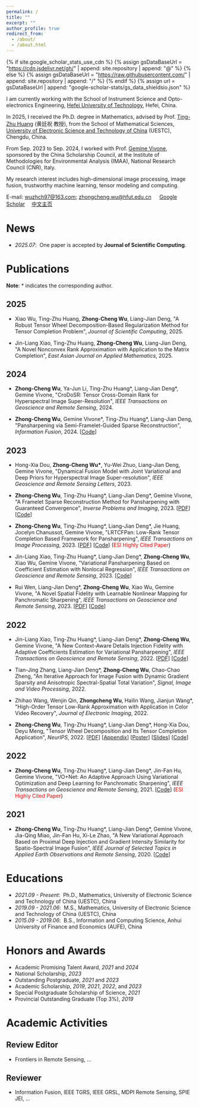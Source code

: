 ```yaml
---
permalink: /
title: ""
excerpt: ""
author_profile: true
redirect_from: 
  - /about/
  - /about.html
---
```


{% if site.google_scholar_stats_use_cdn %}
{% assign gsDataBaseUrl = "https://cdn.jsdelivr.net/gh/" | append: site.repository | append: "@" %}
{% else %}
{% assign gsDataBaseUrl = "https://raw.githubusercontent.com/" | append: site.repository | append: "/" %}
{% endif %}
{% assign url = gsDataBaseUrl | append: "google-scholar-stats/gs_data_shieldsio.json" %}

<span class='anchor' id='about-me'></span>


I am currently working with the School of Instrument Science and Opto-electronics Engineering, [Hefei University of Technology](https://www.hfut.edu.cn/), Hefei, China. 

In 2025, I received the Ph.D. degree in Mathematics, advised by Prof. [Ting-Zhu Huang](http://www.math.uestc.edu.cn/info/1081/2041.htm) (黄廷祝 教授), from the School of Mathematical Sciences, [University of Electronic Science and Technology of China](https://www.uestc.edu.cn/) (UESTC), Chengdu, China.

From Sep. 2023 to Sep. 2024, I worked with Prof. [Gemine Vivone](https://sites.google.com/site/vivonegemine), sponsored by the China Scholarship Council, at the Institute of Methodologies for Environmental Analysis (IMAA), National Research Council (CNR), Italy.

My research interest includes high-dimensional image processing, image fusion, trustworthy machine learning, tensor modeling and computing.

E-mail: <wuzhch97@163.com>; <zhongcheng.wu@hfut.edu.cn> &emsp; [Google Scholar](https://scholar.google.com/citations?user=8bOvaUcAAAAJ)&emsp; [中文主页](https://yqkx.hfut.edu.cn/2017/0504/c14424a315322/page.htm)

# News 
- *2025.07*: &nbsp;One paper is accepted by <b>Journal of Scientific Computing</b>.

# Publications 
<b>Note</b>: \* indicates the corresponding author.

## 2025

- Xiao Wu, Ting-Zhu Huang, <b>Zhong-Cheng Wu</b>, Liang-Jian Deng, "A Robust Tensor Wheel Decomposition-Based Regularization Method for Tensor Completion Problem", *Journal of Scientific Computing*, 2025.

- Jin-Liang Xiao, Ting-Zhu Huang, <b>Zhong-Cheng Wu</b>, Liang-Jian Deng, "A Novel Nonconvex Rank Approximation with Application to the Matrix Completion", *East Asian Journal on Applied Mathematics*, 2025.

## 2024

- <b>Zhong-Cheng Wu</b>, Ya-Jun Li, Ting-Zhu Huang\*, Liang-Jian Deng\*, Gemine Vivone, "CroDoSR: Tensor Cross-Domain Rank for Hyperspectral Image Super-Resolution", *IEEE Transactions on Geoscience and Remote Sensing*, 2024.
  
- <b>Zhong-Cheng Wu</b>, Gemine Vivone\*, Ting-Zhu Huang\*, Liang-Jian Deng, "Pansharpening via Semi-Framelet-Guided Sparse Reconstruction", *Information Fusion*, 2024. [[Code](https://github.com/zhongchengwu/code_SemiFGSR)]

## 2023

- Hong-Xia Dou, <b>Zhong-Cheng Wu\*</b>, Yu-Wei Zhuo, Liang-Jian Deng, Gemine Vivone, "Dynamical Fusion Model with Joint Variational and Deep Priors for Hyperspectral Image Super-resolution", *IEEE Geoscience and Remote Sensing Letters*, 2023.

- <b>Zhong-Cheng Wu</b>, Ting-Zhu Huang\*, Liang-Jian Deng\*, Gemine Vivone, "A Framelet Sparse Reconstruction Method for Pansharpening with Guaranteed Convergence", *Inverse Problems and Imaging*, 2023. [[PDF](https://zhongchengwu.github.io/papers/ncfsrm_ipi2023.pdf)] [[Code](https://github.com/zhongchengwu/code_ncFSRM)]

- <b>Zhong-Cheng Wu</b>, Ting-Zhu Huang\*, Liang-Jian Deng\*, Jie Huang, Jocelyn Chanussot, Gemine Vivone, "LRTCFPan: Low-Rank Tensor Completion Based Framework for Pansharpening", *IEEE Transactions on Image Processing*, 2023. [[PDF](https://zhongchengwu.github.io/papers/lrtcfpan_tip2023.pdf)] [[Code](https://github.com/zhongchengwu/code_LRTCFPan)] (<span style="color:red">ESI Highly Cited Paper</span>)

- Jin-Liang Xiao, Ting-Zhu Huang\*, Liang-Jian Deng\*, <b>Zhong-Cheng Wu</b>, Xiao Wu, Gemine Vivone, "Variational Pansharpening Based on Coefficient Estimation with Nonlocal Regression", *IEEE Transactions on Geoscience and Remote Sensing*, 2023. [[Code](https://github.com/Jin-liangXiao/SFNLR)]

- Rui Wen, Liang-Jian Deng\*, <b>Zhong-Cheng Wu</b>, Xiao Wu,  Gemine Vivone, "A Novel Spatial Fidelity with Learnable Nonlinear Mapping for Panchromatic Sharpening", *IEEE Transactions on Geoscience and Remote Sensing*, 2023. [[PDF](https://liangjiandeng.github.io/papers/2023/wen-tgrs2023.pdf)] [[Code](https://github.com/liangjiandeng/-LNM-PS)]

## 2022

- Jin-Liang Xiao, Ting-Zhu Huang\*, Liang-Jian Deng\*, <b>Zhong-Cheng Wu</b>, Gemine Vivone, "A New Context-Aware Details Injection Fidelity with Adaptive Coefficients Estimation for Variational Pansharpening", *IEEE Transactions on Geoscience and Remote Sensing*, 2022. [[PDF](https://liangjiandeng.github.io/papers/2022/xiao-tgrs2022.pdf)] [[Code](https://github.com/liangjiandeng/CDIF)]

- Tian-Jing Zhang, Liang-Jian Deng\*, <b>Zhong-Cheng Wu</b>, Chao-Chao Zheng, "An Iterative Approach for Image Fusion with Dynamic Gradient Sparsity and Anisotropic Spectral-Spatial Total Variation", *Signal, Image and Video Processing*, 2022.

- Zhihao Wang, Wenjin Qin, <b>Zhongcheng Wu</b>, Hailin Wang, Jianjun Wang\*, "High-Order Tensor Low-Rank Approximation with Application in Color Video Recovery", *Journal of Electronic Imaging*, 2022.

- <b>Zhong-Cheng Wu</b>, Ting-Zhu Huang\*, Liang-Jian Deng\*, Hong-Xia Dou, Deyu Meng, "Tensor Wheel Decomposition and Its Tensor Completion Application", *NeurIPS*, 2022. [[PDF](https://zhongchengwu.github.io/papers/neurips_2022.pdf)] [[Appendix](https://zhongchengwu.github.io/papers/neurips_2022_appendix.pdf)] [[Poster](https://zhongchengwu.github.io/papers/Poster_TWDec.pdf)] [[Slides](https://zhongchengwu.github.io/papers/Slides_TWDec.pdf)] [[Code](https://github.com/zhongchengwu/code_TWDec)]

## 2022

- <b>Zhong-Cheng Wu</b>, Ting-Zhu Huang\*, Liang-Jian Deng\*, Jin-Fan Hu, Gemine Vivone, "VO+Net: An Adaptive Approach Using Variational Optimization and Deep Learning for Panchromatic Sharpening", *IEEE Transactions on Geoscience and Remote Sensing*, 2021. [[Code](https://liangjiandeng.github.io/Projects_Res/VOFF_2021tgrs.html)] (<span style="color:red">ESI Highly Cited Paper</span>)

## 2021

- <b>Zhong-Cheng Wu</b>, Ting-Zhu Huang\*, Liang-Jian Deng\*, Gemine Vivone, Jia-Qing Miao, Jin-Fan Hu, Xi-Le Zhao, "A New Variational Approach Based on Proximal Deep Injection and Gradient Intensity Similarity for Spatio-Spectral Image Fusion", *IEEE Journal of Selected Topics in Applied Earth Observations and Remote Sensing*, 2020. [[Code](https://liangjiandeng.github.io/Projects_Res/DMPIF_2020jstars.html)]

# Educations
- *2021.09 - Present*: &nbsp;Ph.D., Mathematics, University of Electronic Science and Technology of China (UESTC), China
- *2019.09 - 2021.06*: &nbsp;M.S., Mathematics, University of Electronic Science and Technology of China (UESTC), China
- *2015.09 - 2019.06*: &nbsp;B.S., Information and Computing Science, Anhui University of Finance and Economics (AUFE), China

# Honors and Awards
- Academic Promising Talent Award, *2021* and *2024*
- National Scholarship, *2023*
- Outstanding Postgraduate, *2021* and *2023*
- Academic Scholarship, *2019*, *2021*, *2022*, and *2023*
- Special Postgraduate Scholarship of Science, *2021*
- Provincial Outstanding Graduate (Top 3%), *2019* 

# Academic Activities

## Review Editor
- Frontiers in Remote Sensing, ...

## Reviewer
- Information Fusion, IEEE TGRS, IEEE GRSL, MDPI Remote Sensing, SPIE JEI, ...
